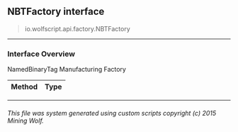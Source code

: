 ## NBTFactory __interface__

>io.wolfscript.api.factory.NBTFactory

---

### Interface Overview

NamedBinaryTag Manufacturing Factory

Method | Type   
--- | :--- 



---



###### This file was system generated using custom scripts copyright (c) 2015 Mining Wolf.
	

